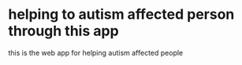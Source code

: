 # helping to autism affected person through this app
this is the web app for helping autism affected people
